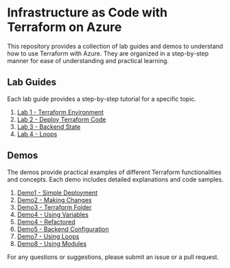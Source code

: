 # Infrastructure as Code with Terraform on Azure

This repository provides a collection of lab guides and demos to understand how to use Terraform with Azure. They are organized in a step-by-step manner for ease of understanding and practical learning.

## Lab Guides

Each lab guide provides a step-by-step tutorial for a specific topic. 

1. [Lab 1 - Terraform Environment](./Labs/Lab1)
2. [Lab 2 - Deploy Terraform Code](./Labs/Lab2)
3. [Lab 3 - Backend State](./Labs/Lab3)
4. [Lab 4 - Loops](./Labs/Lab4)

## Demos

The demos provide practical examples of different Terraform functionalities and concepts. Each demo includes detailed explanations and code samples.

1. [Demo1 - Simple Deployment](./Demos/Demo1)
2. [Demo2 - Making Changes](./Demos/Demo2)
3. [Demo3 - Terraform Folder](./Demos/Demo3)
4. [Demo4 - Using Variables](./Demos/Demo4)
5. [Demo4 - Refactored](./Demos/Demo4-Refactored)
6. [Demo5 - Backend Configuration](./Demos/Demo5)
7. [Demo7 - Using Loops](./Demos/Demo7)
8. [Demo8 - Using Modules](./Demos/Demo8-UsingModules)

For any questions or suggestions, please submit an issue or a pull request.
